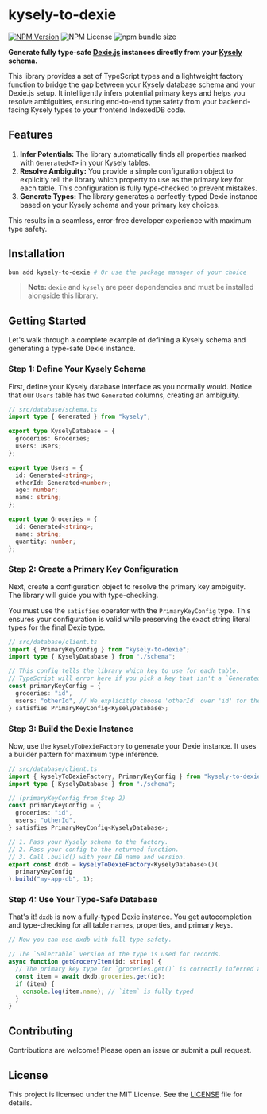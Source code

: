 # kysely-to-dexie

[![NPM Version](https://img.shields.io/npm/v/kysely-to-dexie)](https://www.npmjs.com/package/kysely-to-dexie)
![NPM License](https://img.shields.io/npm/l/kysely-to-dexie)
![npm bundle size](https://img.shields.io/bundlephobia/min/kysely-to-dexie)


**Generate fully type-safe [Dexie.js](https://dexie.org/) instances directly from your [Kysely](https://kysely.dev/) schema.**

This library provides a set of TypeScript types and a lightweight factory function to bridge the gap between your Kysely database schema and your Dexie.js setup. It intelligently infers potential primary keys and helps you resolve ambiguities, ensuring end-to-end type safety from your backend-facing Kysely types to your frontend IndexedDB code.

## Features

1.  **Infer Potentials:** The library automatically finds all properties marked with `Generated<T>` in your Kysely tables.
2.  **Resolve Ambiguity:** You provide a simple configuration object to explicitly tell the library which property to use as the primary key for each table. This configuration is fully type-checked to prevent mistakes.
3.  **Generate Types:** The library generates a perfectly-typed Dexie instance based on your Kysely schema and your primary key choices.

This results in a seamless, error-free developer experience with maximum type safety.

## Installation

```bash
bun add kysely-to-dexie # Or use the package manager of your choice
```

> **Note:** `dexie` and `kysely` are peer dependencies and must be installed alongside this library.

## Getting Started

Let's walk through a complete example of defining a Kysely schema and generating a type-safe Dexie instance.

### Step 1: Define Your Kysely Schema

First, define your Kysely database interface as you normally would. Notice that our `Users` table has two `Generated` columns, creating an ambiguity.

```typescript
// src/database/schema.ts
import type { Generated } from "kysely";

export type KyselyDatabase = {
  groceries: Groceries;
  users: Users;
};

export type Users = {
  id: Generated<string>;
  otherId: Generated<number>;
  age: number;
  name: string;
};

export type Groceries = {
  id: Generated<string>;
  name: string;
  quantity: number;
};
```

### Step 2: Create a Primary Key Configuration

Next, create a configuration object to resolve the primary key ambiguity. The library will guide you with type-checking.

You must use the `satisfies` operator with the `PrimaryKeyConfig` type. This ensures your configuration is valid while preserving the exact string literal types for the final Dexie type.

```typescript
// src/database/client.ts
import { PrimaryKeyConfig } from "kysely-to-dexie";
import type { KyselyDatabase } from "./schema";

// This config tells the library which key to use for each table.
// TypeScript will error here if you pick a key that isn't a `Generated` type.
const primaryKeyConfig = {
  groceries: "id",
  users: "otherId", // We explicitly choose 'otherId' over 'id' for the Users table.
} satisfies PrimaryKeyConfig<KyselyDatabase>;
```

### Step 3: Build the Dexie Instance

Now, use the `kyselyToDexieFactory` to generate your Dexie instance. It uses a builder pattern for maximum type inference.

```typescript
// src/database/client.ts
import { kyselyToDexieFactory, PrimaryKeyConfig } from "kysely-to-dexie";
import type { KyselyDatabase } from "./schema";

// (primaryKeyConfig from Step 2)
const primaryKeyConfig = {
  groceries: "id",
  users: "otherId",
} satisfies PrimaryKeyConfig<KyselyDatabase>;

// 1. Pass your Kysely schema to the factory.
// 2. Pass your config to the returned function.
// 3. Call .build() with your DB name and version.
export const dxdb = kyselyToDexieFactory<KyselyDatabase>()(
  primaryKeyConfig
).build("my-app-db", 1);
```

### Step 4: Use Your Type-Safe Database

That's it! `dxdb` is now a fully-typed Dexie instance. You get autocompletion and type-checking for all table names, properties, and primary keys.

```typescript
// Now you can use dxdb with full type safety.

// The `Selectable` version of the type is used for records.
async function getGroceryItem(id: string) {
  // The primary key type for `groceries.get()` is correctly inferred as `string`.
  const item = await dxdb.groceries.get(id);
  if (item) {
    console.log(item.name); // `item` is fully typed
  }
}
```

## Contributing

Contributions are welcome! Please open an issue or submit a pull request.

## License

This project is licensed under the MIT License. See the [LICENSE](LICENSE) file for details.